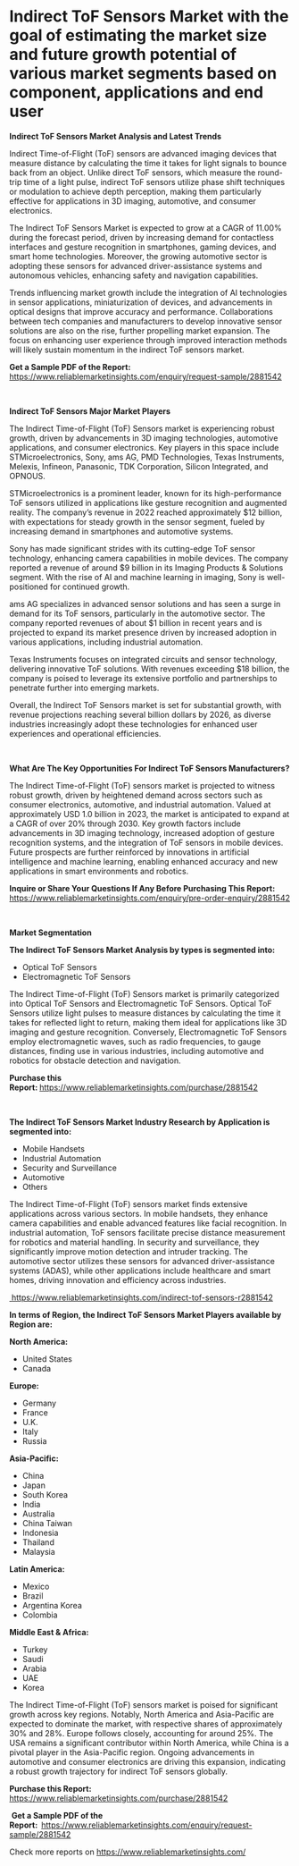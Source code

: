<p><h1>Indirect ToF Sensors Market with the goal of estimating the market size and future growth potential of various market segments based on component, applications and end user</h1></p><p><strong>Indirect ToF Sensors Market Analysis and Latest Trends</strong></p>
<p><p>Indirect Time-of-Flight (ToF) sensors are advanced imaging devices that measure distance by calculating the time it takes for light signals to bounce back from an object. Unlike direct ToF sensors, which measure the round-trip time of a light pulse, indirect ToF sensors utilize phase shift techniques or modulation to achieve depth perception, making them particularly effective for applications in 3D imaging, automotive, and consumer electronics.</p><p>The Indirect ToF Sensors Market is expected to grow at a CAGR of 11.00% during the forecast period, driven by increasing demand for contactless interfaces and gesture recognition in smartphones, gaming devices, and smart home technologies. Moreover, the growing automotive sector is adopting these sensors for advanced driver-assistance systems and autonomous vehicles, enhancing safety and navigation capabilities. </p><p>Trends influencing market growth include the integration of AI technologies in sensor applications, miniaturization of devices, and advancements in optical designs that improve accuracy and performance. Collaborations between tech companies and manufacturers to develop innovative sensor solutions are also on the rise, further propelling market expansion. The focus on enhancing user experience through improved interaction methods will likely sustain momentum in the indirect ToF sensors market.</p></p>
<p><strong>Get a Sample PDF of the Report:&nbsp;</strong> <a href="https://www.reliablemarketinsights.com/enquiry/request-sample/2881542?utm_campaign=3011&utm_medium=2&utm_source=Github&utm_content=ia&utm_term=12032025&utm_id=indirect-tof-sensors">https://www.reliablemarketinsights.com/enquiry/request-sample/2881542</a></p>
<p>&nbsp;</p>
<p><strong>Indirect ToF Sensors Major Market Players</strong></p>
<p><p>The Indirect Time-of-Flight (ToF) Sensors market is experiencing robust growth, driven by advancements in 3D imaging technologies, automotive applications, and consumer electronics. Key players in this space include STMicroelectronics, Sony, ams AG, PMD Technologies, Texas Instruments, Melexis, Infineon, Panasonic, TDK Corporation, Silicon Integrated, and OPNOUS.</p><p>STMicroelectronics is a prominent leader, known for its high-performance ToF sensors utilized in applications like gesture recognition and augmented reality. The company’s revenue in 2022 reached approximately $12 billion, with expectations for steady growth in the sensor segment, fueled by increasing demand in smartphones and automotive systems.</p><p>Sony has made significant strides with its cutting-edge ToF sensor technology, enhancing camera capabilities in mobile devices. The company reported a revenue of around $9 billion in its Imaging Products & Solutions segment. With the rise of AI and machine learning in imaging, Sony is well-positioned for continued growth.</p><p>ams AG specializes in advanced sensor solutions and has seen a surge in demand for its ToF sensors, particularly in the automotive sector. The company reported revenues of about $1 billion in recent years and is projected to expand its market presence driven by increased adoption in various applications, including industrial automation.</p><p>Texas Instruments focuses on integrated circuits and sensor technology, delivering innovative ToF solutions. With revenues exceeding $18 billion, the company is poised to leverage its extensive portfolio and partnerships to penetrate further into emerging markets.</p><p>Overall, the Indirect ToF Sensors market is set for substantial growth, with revenue projections reaching several billion dollars by 2026, as diverse industries increasingly adopt these technologies for enhanced user experiences and operational efficiencies.</p></p>
<p>&nbsp;</p>
<p><strong>What Are The Key Opportunities For Indirect ToF Sensors Manufacturers?</strong></p>
<p><p>The Indirect Time-of-Flight (ToF) sensors market is projected to witness robust growth, driven by heightened demand across sectors such as consumer electronics, automotive, and industrial automation. Valued at approximately USD 1.0 billion in 2023, the market is anticipated to expand at a CAGR of over 20% through 2030. Key growth factors include advancements in 3D imaging technology, increased adoption of gesture recognition systems, and the integration of ToF sensors in mobile devices. Future prospects are further reinforced by innovations in artificial intelligence and machine learning, enabling enhanced accuracy and new applications in smart environments and robotics.</p></p>
<p><strong>Inquire or Share Your Questions If Any Before Purchasing This Report:</strong> <a href="https://www.reliablemarketinsights.com/enquiry/pre-order-enquiry/2881542?utm_campaign=3011&utm_medium=2&utm_source=Github&utm_content=ia&utm_term=12032025&utm_id=indirect-tof-sensors">https://www.reliablemarketinsights.com/enquiry/pre-order-enquiry/2881542</a></p>
<p>&nbsp;</p>
<p><strong>Market Segmentation</strong></p>
<p><strong>The Indirect ToF Sensors Market Analysis by types is segmented into:</strong></p>
<p><ul><li>Optical ToF Sensors</li><li>Electromagnetic ToF Sensors</li></ul></p>
<p><p>The Indirect Time-of-Flight (ToF) Sensors market is primarily categorized into Optical ToF Sensors and Electromagnetic ToF Sensors. Optical ToF Sensors utilize light pulses to measure distances by calculating the time it takes for reflected light to return, making them ideal for applications like 3D imaging and gesture recognition. Conversely, Electromagnetic ToF Sensors employ electromagnetic waves, such as radio frequencies, to gauge distances, finding use in various industries, including automotive and robotics for obstacle detection and navigation.</p></p>
<p><strong>Purchase this Report:&nbsp;</strong><a href="https://www.reliablemarketinsights.com/purchase/2881542?utm_campaign=3011&utm_medium=2&utm_source=Github&utm_content=ia&utm_term=12032025&utm_id=indirect-tof-sensors">https://www.reliablemarketinsights.com/purchase/2881542</a></p>
<p>&nbsp;</p>
<p><strong>The Indirect ToF Sensors Market Industry Research by Application is segmented into:</strong></p>
<p><ul><li>Mobile Handsets</li><li>Industrial Automation</li><li>Security and Surveillance</li><li>Automotive</li><li>Others</li></ul></p>
<p><p>The Indirect Time-of-Flight (ToF) sensors market finds extensive applications across various sectors. In mobile handsets, they enhance camera capabilities and enable advanced features like facial recognition. In industrial automation, ToF sensors facilitate precise distance measurement for robotics and material handling. In security and surveillance, they significantly improve motion detection and intruder tracking. The automotive sector utilizes these sensors for advanced driver-assistance systems (ADAS), while other applications include healthcare and smart homes, driving innovation and efficiency across industries.</p></p>
<p><a href="https://www.reliablemarketinsights.com/indirect-tof-sensors-r2881542?utm_campaign=3011&utm_medium=2&utm_source=Github&utm_content=ia&utm_term=12032025&utm_id=indirect-tof-sensors">&nbsp;https://www.reliablemarketinsights.com/indirect-tof-sensors-r2881542</a></p>
<p><strong>In terms of Region, the Indirect ToF Sensors Market Players available by Region are:</strong></p>
<p>
    <p> <strong> North America: </strong>
        <ul>
            <li>United States</li>
            <li>Canada</li>
        </ul>
        </p> 
    <p> <strong> Europe: </strong>
        <ul>
            <li>Germany</li>
            <li>France</li>
            <li>U.K.</li>
            <li>Italy</li>
            <li>Russia</li>
        </ul>
        </p> 
    <p> <strong> Asia-Pacific: </strong>
        <ul>
            <li>China</li>
            <li>Japan</li>
            <li>South Korea</li>
            <li>India</li>
            <li>Australia</li>
            <li>China Taiwan</li>
            <li>Indonesia</li>
            <li>Thailand</li>
            <li>Malaysia</li>
        </ul>
        </p> 
    <p> <strong> Latin America: </strong>
        <ul>
            <li>Mexico</li>
            <li>Brazil</li>
            <li>Argentina Korea</li>
            <li>Colombia</li>
        </ul>
        </p> 
    <p> <strong> Middle East & Africa: </strong>
        <ul>
            <li>Turkey</li>
            <li>Saudi</li>
            <li>Arabia</li>
            <li>UAE</li>
            <li>Korea</li>
        </ul>
    </p>
    </p>
<p><p>The Indirect Time-of-Flight (ToF) sensors market is poised for significant growth across key regions. Notably, North America and Asia-Pacific are expected to dominate the market, with respective shares of approximately 30% and 28%. Europe follows closely, accounting for around 25%. The USA remains a significant contributor within North America, while China is a pivotal player in the Asia-Pacific region. Ongoing advancements in automotive and consumer electronics are driving this expansion, indicating a robust growth trajectory for indirect ToF sensors globally.</p></p>
<p><strong>Purchase this Report: </strong><a href="https://www.reliablemarketinsights.com/purchase/2881542?utm_campaign=3011&utm_medium=2&utm_source=Github&utm_content=ia&utm_term=12032025&utm_id=indirect-tof-sensors">https://www.reliablemarketinsights.com/purchase/2881542</a></p>
<p>&nbsp;<strong>Get a Sample PDF of the Report:&nbsp;&nbsp;</strong><a href="https://www.reliablemarketinsights.com/enquiry/request-sample/2881542?utm_campaign=3011&utm_medium=2&utm_source=Github&utm_content=ia&utm_term=12032025&utm_id=indirect-tof-sensors">https://www.reliablemarketinsights.com/enquiry/request-sample/2881542</a></p>
<p><strong></strong></p>
<p>Check more reports on <a href="https://www.reliablemarketinsights.com/?utm_campaign=3011&utm_medium=2&utm_source=Github&utm_content=ia&utm_term=12032025&utm_id=indirect-tof-sensors">https://www.reliablemarketinsights.com/</a></p>